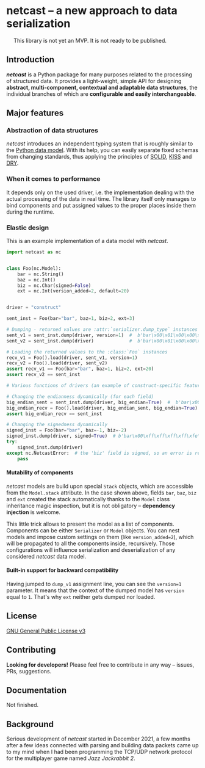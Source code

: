 # netcast – a new approach to data serialization

<img src="https://upload.wikimedia.org/wikipedia/commons/thumb/1/12/Achtung-orange.svg/800px-Achtung-orange.svg.png" width="15" height="13"><!--
--> This library is not yet an MVP. It is not ready to be published.<!--
--></img>

## Introduction
**_netcast_** is a Python package for many purposes related to the processing of structured data.
It provides a light-weight, simple API for designing **abstract, multi-component, contextual and 
adaptable data structures**, the individual branches of which are **configurable and easily 
interchangeable**.

## Major features

### Abstraction of data structures
_netcast_ introduces an independent typing system that is roughly similar to the [Python 
data model](https://docs.python.org/3/reference/datamodel.html). With its help, you can easily 
separate fixed schemas from changing standards, thus applying the principles of 
[SOLID](https://en.wikipedia.org/wiki/SOLID), [KISS](https://en.wikipedia.org/wiki/KISS_principle) 
and [DRY](https://en.wikipedia.org/wiki/Don%27t_repeat_yourself).

### When it comes to performance
It depends only on the used driver, i.e. the implementation dealing with 
the actual processing of the data in real time. The library itself only manages to bind components 
and put assigned values to the proper places inside them during the runtime.

### Elastic design
This is an example implementation of a data model with _netcast_.
```py
import netcast as nc


class Foo(nc.Model):
    bar = nc.String()
    baz = nc.Int()
    biz = nc.Char(signed=False)
    ext = nc.Int(version_added=2, default=20)


driver = "construct"

sent_inst = Foo(bar="bar", baz=1, biz=2, ext=3)

# Dumping - returned values are :attr:`serializer.dump_type` instances (bytes)
sent_v1 = sent_inst.dump(driver, version=1)  #  b'bar\x00\x01\x00\x00\x00\x02'
sent_v2 = sent_inst.dump(driver)             #  b'bar\x00\x01\x00\x00\x00\x02\x03\x00\x00\x00'

# Loading the returned values to the :class:`Foo` instances
recv_v1 = Foo().load(driver, sent_v1, version=1)
recv_v2 = Foo().load(driver, sent_v2)
assert recv_v1 == Foo(bar="bar", baz=1, biz=2, ext=20)
assert recv_v2 == sent_inst

# Various functions of drivers (an example of construct-specific features)

# Changing the endianness dynamically (for each field)
big_endian_sent = sent_inst.dump(driver, big_endian=True)  #  b'bar\x00\x00\x00\x00\x01\x02\x00\x00\x00\x03'
big_endian_recv = Foo().load(driver, big_endian_sent, big_endian=True)
assert big_endian_recv == sent_inst

# Changing the signedness dynamically
signed_inst = Foo(bar="bar", baz=-1, biz=-2)
signed_inst.dump(driver, signed=True)  # b'bar\x00\xff\xff\xff\xff\xfe\x14\x00\x00\x00'
try:
    signed_inst.dump(driver)
except nc.NetcastError:  # the 'biz' field is signed, so an error is reported
    pass
```

#### Mutability of components
_netcast_ models are build upon special `Stack` objects, which are accessible from the
`Model.stack` attribute. In the case shown above, fields `bar`, `baz`, `biz` and `ext` 
created the stack automatically thanks to the `Model` class inheritance magic inspection, 
but it is not obligatory – **dependency injection** is welcome.

This little trick allows to present the model as a list of components. Components can be either
`Serializer` or `Model` objects. You can nest models and impose custom settings on them
(like `version_added=2`), which will be propagated to all the components inside, recursively. 
Those configurations will influence serialization and deserialization of any considered _netcast_ 
data model.

#### Built-in support for backward compatibility
Having jumped to `dump_v1` assignment line, you can see the `version=1` parameter. It means 
that the context of the dumped model has `version` equal to `1`. That's why `ext` neither 
gets dumped nor loaded.

## License
[GNU General Public License v3](LICENSE)

## Contributing
**Looking for developers!**
Please feel free to contribute in any way – issues, PRs, suggestions. 

## Documentation
Not finished.

## Background
Serious development of _netcast_ started in December 2021, a few months after a few ideas
connected with parsing and building data packets came up to my mind when I had been programming
the TCP/UDP network protocol for the multiplayer game named _Jazz Jackrabbit 2_.



